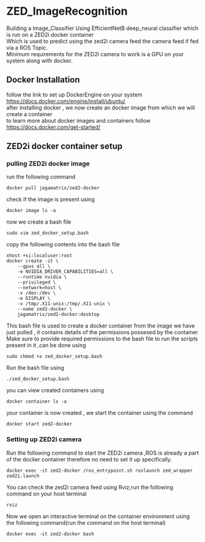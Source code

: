 # ZED_ImageRecognition
Building a Image_Classifier Using EfficientNetB deep_neural classifier which is run on a ZED2i docker container<br>
Which is used to predict using the zed2i camera feed the camera feed if fed via a ROS Topic.<br>
Minimum requirements for the ZED2i camera to work is a GPU on your system along with docker.<br>
## Docker Installation
follow the link to set up DockerEngine on your system
https://docs.docker.com/engine/install/ubuntu/
<br>
after installing docker , we now create an docker image from which we will create a container <br>
to learn more about docker images and containers follow https://docs.docker.com/get-started/ <br>
## ZED2i docker container setup
### pulling ZED2i docker image
run the following command <br>
```
docker pull jagamatrix/zed2-docker
```
check if the image is present using
```
docker image ls -a
```
now we create a bash file
```
sudo vim zed_docker_setup.bash
```
copy the following contents into the bash file
```
xhost +si:localuser:root
docker create -it \
    --gpus all \
    -e NVIDIA_DRIVER_CAPABILITIES=all \
    --runtime nvidia \
    --privileged \
    --network=host \
    -v /dev:/dev \
    -e DISPLAY \
    -v /tmp/.X11-unix:/tmp/.X11-unix \
    --name zed2-docker \
    jagamatrix/zed2-docker:desktop
```
This bash file is used to create a docker container from the image we have just pulled , it contains details of the permissions possesed by the container 
Make sure to provide required permissions to the bash file to run the scripts present in it ,can be done using 
```
sudo chmod +x zed_docker_setup.bash
```
Run the bash file using
```
./zed_docker_setup.bash
```
you can view created containers using 
```
docker container ls -a
```
your container is now created , we start the container using the command 
```
docker start zed2-docker
```
### Setting up ZED2i camera
Run the following command to start the ZED2i camera ,ROS is already a part of the docker container therefore no need to set it up specifically.
```
docker exec -it zed2-docker /ros_entrypoint.sh roslaunch zed_wrapper zed2i.launch
```
You can check the zed2i camera feed using Rviz,run the following command on your host terminal
```
rviz
```
Now we open an interactive terminal on the container environment using the following command(run the command on the host terminal)
```
docker exec -it zed2-docker bash
```




